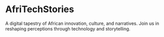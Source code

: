 # AfriTechStories
A digital tapestry of African innovation, culture, and narratives. Join us in reshaping perceptions through technology and storytelling.
